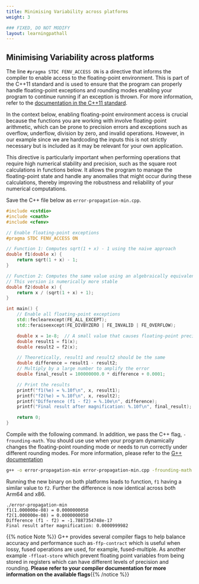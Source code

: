 ```yaml
---
title: Minimising Variability across platforms
weight: 3

### FIXED, DO NOT MODIFY
layout: learningpathall
---
```


## Minimising Variability across platforms

The line `#pragma STDC FENV_ACCESS ON` is a directive that informs the compiler to enable access to the floating-point environment. This is part of the C++11 standard and is used to ensure that the program can properly handle floating-point exceptions and rounding modes enabling your program to continue running if an exception is thrown. For more information, refer to the [documentation in the C++11 standard](https://en.cppreference.com/w/cpp/numeric/fenv).

In the context below, enabling floating-point environment access is crucial because the functions you are working with involve floating-point arithmetic, which can be prone to precision errors and exceptions such as overflow, underflow, division by zero, and invalid operations. However, in our example since we are hardcoding the inputs this is not strictly necessary but is included as it may be relevant for your own application. 

This directive is particularly important when performing operations that require high numerical stability and precision, such as the square root calculations in functions below. It allows the program to manage the floating-point state and handle any anomalies that might occur during these calculations, thereby improving the robustness and reliability of your numerical computations.

Save the C++ file below as `error-propagation-min.cpp`. 

```cpp
#include <cstdio>
#include <cmath>
#include <cfenv>

// Enable floating-point exceptions
#pragma STDC FENV_ACCESS ON

// Function 1: Computes sqrt(1 + x) - 1 using the naive approach
double f1(double x) {
    return sqrt(1 + x) - 1;
}

// Function 2: Computes the same value using an algebraically equivalent transformation
// This version is numerically more stable
double f2(double x) {
    return x / (sqrt(1 + x) + 1);
}

int main() {
    // Enable all floating-point exceptions
    std::feclearexcept(FE_ALL_EXCEPT);
    std::feraiseexcept(FE_DIVBYZERO | FE_INVALID | FE_OVERFLOW);

    double x = 1e-8;  // A small value that causes floating-point precision issues
    double result1 = f1(x);
    double result2 = f2(x);

    // Theoretically, result1 and result2 should be the same
    double difference = result1 - result2;
    // Multiply by a large number to amplify the error
    double final_result = 100000000.0 * difference + 0.0001;

    // Print the results
    printf("f1(%e) = %.10f\n", x, result1);
    printf("f2(%e) = %.10f\n", x, result2);
    printf("Difference (f1 - f2) = %.10e\n", difference);
    printf("Final result after magnification: %.10f\n", final_result);

    return 0;
}
```

Compile with the following command. In addition, we pass the C++ flag, `-frounding-math`. You should use use when your program dynamically changes the floating-point rounding mode or needs to run correctly under different rounding modes. For more information, please refer to the [G++ documentation](https://gcc.gnu.org/onlinedocs/gcc-13.3.0/gcc/Optimize-Options.html)

```bash
g++ -o error-propagation-min error-propagation-min.cpp -frounding-math
```

Running the new binary on both platforms leads to function, `f1` having a similar value to `f2`. Further the difference is now identical across both Arm64 and x86. 

```output
./error-propagation-min 
f1(1.000000e-08) = 0.0000000050
f2(1.000000e-08) = 0.0000000050
Difference (f1 - f2) = -1.7887354748e-17
Final result after magnification: 0.0000999982
```

{{% notice Note %}} G++ provides several compiler flags to help balance accuracy and performance such as`-ffp-contract` which is useful when lossy, fused operations are used, for example, fused-multiple. As another example `-ffloat-store` which prevent floating point variables from being stored in registers which can have different levels of precision and rounding. **Please refer to your compiler documentation for more information on the available flags**{{% /notice %}}

